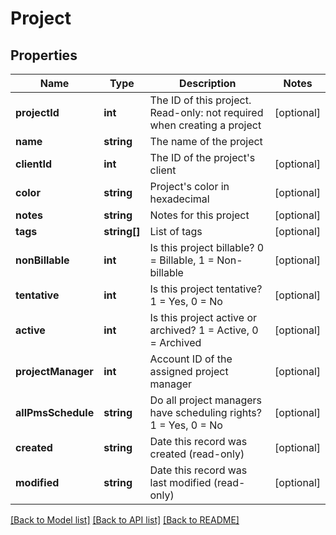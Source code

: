 # Project

## Properties
Name | Type | Description | Notes
------------ | ------------- | ------------- | -------------
**projectId** | **int** | The ID of this project. Read-only: not required when creating a project | [optional] 
**name** | **string** | The name of the project | 
**clientId** | **int** | The ID of the project&#39;s client | [optional] 
**color** | **string** | Project&#39;s color in hexadecimal | [optional] 
**notes** | **string** | Notes for this project | [optional] 
**tags** | **string[]** | List of tags | [optional] 
**nonBillable** | **int** | Is this project billable? 0 &#x3D; Billable, 1 &#x3D; Non-billable | [optional] 
**tentative** | **int** | Is this project tentative? 1 &#x3D; Yes, 0 &#x3D; No | [optional] 
**active** | **int** | Is this project active or archived? 1 &#x3D; Active, 0 &#x3D; Archived | [optional] 
**projectManager** | **int** | Account ID of the assigned project manager | [optional] 
**allPmsSchedule** | **string** | Do all project managers have scheduling rights? 1 &#x3D; Yes, 0 &#x3D; No | [optional] 
**created** | **string** | Date this record was created (read-only) | [optional] 
**modified** | **string** | Date this record was last modified (read-only) | [optional] 

[[Back to Model list]](../README.md#documentation-for-models) [[Back to API list]](../README.md#documentation-for-api-endpoints) [[Back to README]](../README.md)


